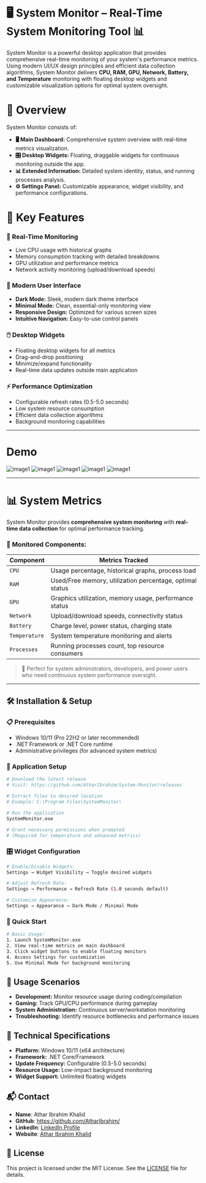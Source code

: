# 🖥️ System Monitor – Real-Time System Monitoring Tool 📊

System Monitor is a powerful desktop application that provides comprehensive real-time monitoring of your system's performance metrics. Using modern UI/UX design principles and efficient data collection algorithms, System Monitor delivers **CPU, RAM, GPU, Network, Battery, and Temperature** monitoring with floating desktop widgets and customizable visualization options for optimal system oversight.

# 📌 Overview

System Monitor consists of:

- **🖥️ Main Dashboard:** Comprehensive system overview with real-time metrics visualization.
- **🎛️ Desktop Widgets:** Floating, draggable widgets for continuous monitoring outside the app.
- **📊 Extended Information:** Detailed system identity, status, and running processes analysis.
- **⚙️ Settings Panel:** Customizable appearance, widget visibility, and performance configurations.


# 🌟 Key Features

### 🚀 Real-Time Monitoring

- Live CPU usage with historical graphs
- Memory consumption tracking with detailed breakdowns
- GPU utilization and performance metrics
- Network activity monitoring (upload/download speeds)

### 🎨 Modern User Interface

- **Dark Mode:** Sleek, modern dark theme interface
- **Minimal Mode:** Clean, essential-only monitoring view
- **Responsive Design:** Optimized for various screen sizes
- **Intuitive Navigation:** Easy-to-use control panels

### 🖱️ Desktop Widgets

- Floating desktop widgets for all metrics
- Drag-and-drop positioning
- Minimize/expand functionality
- Real-time data updates outside main application

### ⚡ Performance Optimization

- Configurable refresh rates (0.5-5.0 seconds)
- Low system resource consumption
- Efficient data collection algorithms
- Background monitoring capabilities

---
# Demo

![image1](Screenshots/Screenshot%202025-08-30%20190449.png)
![image1](Screenshots/Screenshot%202025-08-30%20190149.png)
![image1](Screenshots/Screenshot%202025-08-28%20150833.png)
![image1](Screenshots/Screenshot%202025-08-28%20150850.png)
![image1](Screenshots/Screenshot%202025-08-28%20150910.png)

---

# 📊 System Metrics

System Monitor provides **comprehensive system monitoring** with **real-time data collection** for optimal performance tracking.

### 📑 Monitored Components:
| Component          | Metrics Tracked |
|--------------------|-----------------|
| `CPU`              | Usage percentage, historical graphs, process load |
| `RAM`              | Used/Free memory, utilization percentage, optimal status |
| `GPU`              | Graphics utilization, memory usage, performance status |
| `Network`          | Upload/download speeds, connectivity status |
| `Battery`          | Charge level, power status, charging state |
| `Temperature`      | System temperature monitoring and alerts |
| `Processes`        | Running processes count, top resource consumers |

> 🔧 Perfect for system administrators, developers, and power users who need continuous system performance oversight.

---

## 🛠️ Installation & Setup

### 📋 Prerequisites
- Windows 10/11 (Pro 22H2 or later recommended)
- .NET Framework or .NET Core runtime
- Administrative privileges (for advanced system metrics)

### 🔧 Application Setup
```bash
# Download the latest release
# Visit: https://github.com/AtharIbrahim/System-Monitor/releases

# Extract files to desired location
# Example: C:\Program Files\SystemMonitor\

# Run the application
SystemMonitor.exe

# Grant necessary permissions when prompted
# (Required for temperature and advanced metrics)
```

### 🎛️ Widget Configuration
```bash
# Enable/Disable Widgets:
Settings → Widget Visibility → Toggle desired widgets

# Adjust Refresh Rate:
Settings → Performance → Refresh Rate (1.0 seconds default)

# Customize Appearance:
Settings → Appearance → Dark Mode / Minimal Mode
```

### 🚀 Quick Start
```bash
# Basic Usage:
1. Launch SystemMonitor.exe
2. View real-time metrics on main dashboard
3. Click widget buttons to enable floating monitors
4. Access Settings for customization
5. Use Minimal Mode for background monitoring
```

## 🎯 Usage Scenarios

- **Development:** Monitor resource usage during coding/compilation
- **Gaming:** Track GPU/CPU performance during gameplay
- **System Administration:** Continuous server/workstation monitoring
- **Troubleshooting:** Identify resource bottlenecks and performance issues

## 🔧 Technical Specifications

- **Platform:** Windows 10/11 (x64 architecture)
- **Framework:** .NET Core/Framework
- **Update Frequency:** Configurable (0.5-5.0 seconds)
- **Resource Usage:** Low-impact background monitoring
- **Widget Support:** Unlimited floating widgets

## 📬 Contact
<ul>
  <li><strong>Name</strong>: Athar Ibrahim Khalid</li>
  <li><strong>GitHub</strong>: <a href="https://github.com/AtharIbrahim/" target="_blank">https://github.com/AtharIbrahim/</a></li>
  <li><strong>LinkedIn</strong>: <a href="https://www.linkedin.com/in/athar-ibrahim-khalid-0715172a2/" target="_blank">LinkedIn Profile</a></li>
  <li><strong>Website</strong>: <a href="https://atharibrahimkhalid.netlify.app/" target="_blank">Athar Ibrahim Khalid</a></li>
</ul>


## 📄 License

This project is licensed under the MIT License. See the [LICENSE](LICENSE.txt) file for details.
